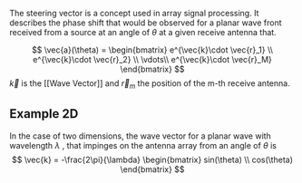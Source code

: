 The steering vector is a concept used in array signal processing. It describes the phase shift that would be observed for a planar wave front received from a source at an angle of $\theta$ at a given receive antenna that. 

$$
\vec{a}(\theta) = \begin{bmatrix} 
e^{\vec{k}\cdot \vec{r}_1} \\
e^{\vec{k}\cdot \vec{r}_2} \\
\vdots\\
e^{\vec{k}\cdot \vec{r}_M} \end{bmatrix}
$$
$\vec{k}$ is the [[Wave Vector]] and $\vec{r}_m$ the position of the m-th receive antenna.

##  Example 2D 
In the case of two dimensions, the wave vector for a planar wave with wavelength $\lambda$ , that impinges on the antenna array from an angle of $\theta$ is 
$$
\vec{k} =  -\frac{2\pi}{\lambda}  
\begin{bmatrix} sin(\theta) \\ cos(\theta) \end{bmatrix}
$$

